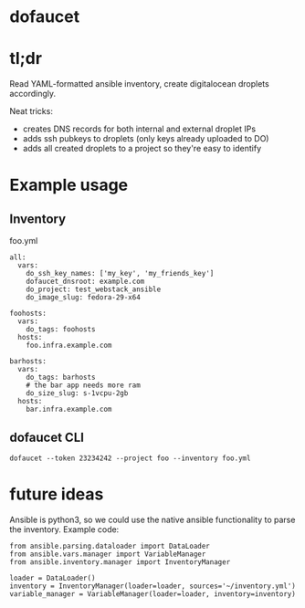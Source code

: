dofaucet
===

# tl;dr
Read YAML-formatted ansible inventory, create digitalocean droplets accordingly.

Neat tricks: 
 - creates DNS records for both internal and external droplet IPs
 - adds ssh pubkeys to droplets (only keys already uploaded to DO)
 - adds all created droplets to a project so they're easy to identify

# Example usage

## Inventory

foo.yml
```
all:
  vars:
    do_ssh_key_names: ['my_key', 'my_friends_key']
    dofaucet_dnsroot: example.com
    do_project: test_webstack_ansible
    do_image_slug: fedora-29-x64

foohosts:
  vars:
    do_tags: foohosts
  hosts:
    foo.infra.example.com

barhosts:
  vars:
    do_tags: barhosts
    # the bar app needs more ram
    do_size_slug: s-1vcpu-2gb
  hosts:
    bar.infra.example.com
```
## dofaucet CLI
```
dofaucet --token 23234242 --project foo --inventory foo.yml
```

# future ideas

Ansible is python3, so we could use the native ansible functionality to parse the inventory.
Example code:
```
from ansible.parsing.dataloader import DataLoader
from ansible.vars.manager import VariableManager
from ansible.inventory.manager import InventoryManager

loader = DataLoader()
inventory = InventoryManager(loader=loader, sources='~/inventory.yml')
variable_manager = VariableManager(loader=loader, inventory=inventory)
```
